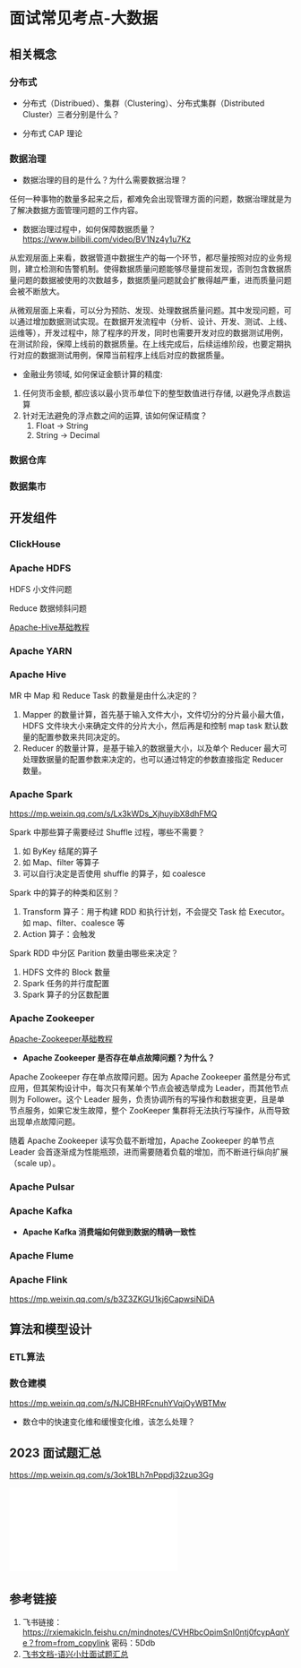 # 面试常见考点-大数据


## 相关概念


### 分布式

- 分布式（Distribued）、集群（Clustering）、分布式集群（Distributed Cluster）三者分别是什么？

- 分布式 CAP 理论

### 数据治理

- 数据治理的目的是什么？为什么需要数据治理？

任何一种事物的数量多起来之后，都难免会出现管理方面的问题，数据治理就是为了解决数据方面管理问题的工作内容。

- 数据治理过程中，如何保障数据质量？
https://www.bilibili.com/video/BV1Nz4y1u7Kz

从宏观层面上来看，数据管道中数据生产的每一个环节，都尽量按照对应的业务规则，建立检测和告警机制。使得数据质量问题能够尽量提前发现，否则包含数据质量问题的数据被使用的次数越多，数据质量问题就会扩散得越严重，进而质量问题会被不断放大。

从微观层面上来看，可以分为预防、发现、处理数据质量问题。其中发现问题，可以通过增加数据测试实现。在数据开发流程中（分析、设计、开发、测试、上线、运维等），开发过程中，除了程序的开发，同时也需要开发对应的数据测试用例，在测试阶段，保障上线前的数据质量。在上线完成后，后续运维阶段，也要定期执行对应的数据测试用例，保障当前程序上线后对应的数据质量。


- 金融业务领域, 如何保证金额计算的精度:
1. 任何货币金额, 都应该以最小货币单位下的整型数值进行存储, 以避免浮点数运算
2. 针对无法避免的浮点数之间的运算, 该如何保证精度？
	1. Float -> String
	2. String -> Decimal
### 数据仓库


### 数据集市



## 开发组件


### ClickHouse


### Apache HDFS

HDFS 小文件问题

Reduce 数据倾斜问题

[Apache-Hive基础教程](work/component/Big-Data/Apache-Hive/Apache-Hive基础教程.md)

### Apache YARN


### Apache Hive

MR 中 Map 和 Reduce Task 的数量是由什么决定的？
1. Mapper 的数量计算，首先基于输入文件大小，文件切分的分片最小最大值，HDFS 文件块大小来确定文件的分片大小，然后再是和控制 map task 默认数量的配置参数来共同决定的。
2. Reducer 的数量计算，是基于输入的数据量大小，以及单个 Reducer 最大可处理数据量的配置参数来决定的，也可以通过特定的参数直接指定 Reducer 数量。

### Apache Spark

https://mp.weixin.qq.com/s/Lx3kWDs_XjhuyibX8dhFMQ

Spark 中那些算子需要经过 Shuffle 过程，哪些不需要？
1. 如 ByKey 结尾的算子
2. 如 Map、filter 等算子
3. 可以自行决定是否使用 shuffle 的算子，如 coalesce

Spark 中的算子的种类和区别？
1. Transform 算子：用于构建 RDD 和执行计划，不会提交 Task 给 Executor。如 map、filter、coalesce 等
2. Action 算子：会触发

Spark RDD 中分区 Parition 数量由哪些来决定？
1. HDFS 文件的 Block 数量
2. Spark 任务的并行度配置
3. Spark 算子的分区数配置

### Apache Zookeeper

[Apache-Zookeeper基础教程](work/component/Big-Data/Apache-Zookeeper/Apache-Zookeeper基础教程.md)

- **Apache Zookeeper 是否存在单点故障问题？为什么？**

Apache Zookeeper 存在单点故障问题。因为 Apache Zookeeper 虽然是分布式应用，但其架构设计中，每次只有某单个节点会被选举成为 Leader，而其他节点则为 Follower。这个 Leader 服务，负责协调所有的写操作和数据变更，且是单节点服务，如果它发生故障，整个 ZooKeeper 集群将无法执行写操作，从而导致出现单点故障问题。

随着 Apache Zookeeper 读写负载不断增加，Apache Zookeeper 的单节点 Leader 会首逐渐成为性能瓶颈，进而需要随着负载的增加，而不断进行纵向扩展（scale up）。



### Apache Pulsar


### Apache Kafka


- **Apache Kafka 消费端如何做到数据的精确一致性**



### Apache Flume


### Apache Flink

https://mp.weixin.qq.com/s/b3Z3ZKGU1kj6CapwsiNiDA



## 算法和模型设计


### ETL算法


### 数仓建模

https://mp.weixin.qq.com/s/NJCBHRFcnuhYVqjOyWBTMw

- 数仓中的快速变化维和缓慢变化维，该怎么处理？

## 2023 面试题汇总

https://mp.weixin.qq.com/s/3ok1BLh7nPppdj32zup3Gg

![](resources/pdf/五分钟学大数据-2023最新最强大数据面试宝典.pdf)



## 参考链接
1. 飞书链接： https://rxiemakicln.feishu.cn/mindnotes/CVHRbcOpimSnI0ntj0fcypAqnYe？from=from_copylink   密码：5Ddb
2. [飞书文档-语兴小灶面试题汇总](https://oxtwry26ao.feishu.cn/mindnotes/bmncnvd5ZN4z5Rpaf5A6MQN79Rh#mindmap)